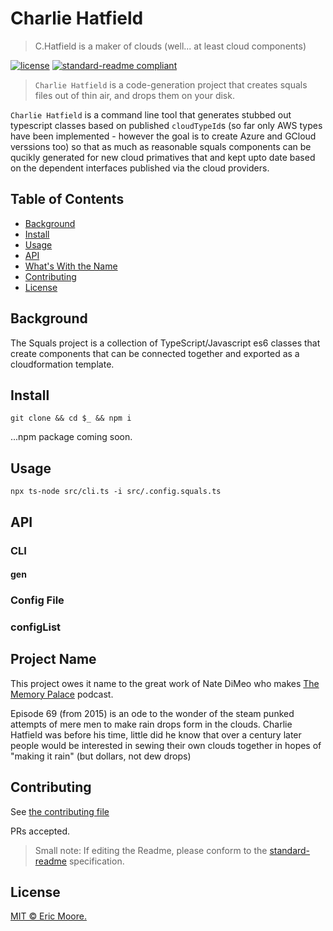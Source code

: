 # Charlie Hatfield
> C.Hatfield is a maker of clouds (well... at least cloud components)

<!-- 
![banner]()
![badge]()
![badge]()
--> 
[![license](https://img.shields.io/github/license/federalies/CharlieHatfield.svg)](LICENSE)
[![standard-readme compliant](https://img.shields.io/badge/readme%20style-standard-brightgreen.svg?style=flat-square)](https://github.com/RichardLitt/standard-readme)

> `Charlie Hatfield` is a code-generation project that creates squals files out of thin air, and drops them on your disk.

`Charlie Hatfield` is a command line tool that generates stubbed out typescript classes based on published `cloudTypeId`s (so far only AWS types have been implemented - however the goal is to create Azure and GCloud verssions too) so that as much as reasonable squals components can be qucikly generated for new cloud primatives that and kept upto date based on the dependent interfaces published via the cloud providers.

## Table of Contents

- [Background](#background)
- [Install](#install)
- [Usage](#usage)
- [API](#api)
- [What's With the Name](#project-name)
- [Contributing](#contributing)
- [License](#license)


## Background

The Squals project is a collection of TypeScript/Javascript es6 classes that create components that can be connected together and exported as a cloudformation template.

## Install

`git clone && cd $_ && npm i`

...npm package coming soon.

## Usage

`npx ts-node src/cli.ts -i src/.config.squals.ts`

## API

### CLI

#### gen

### Config File

### configList

## Project Name

This project owes it name to the great work of Nate DiMeo who makes [The Memory Palace](http://thememorypalace.us/2015/07/charlie-god-of-rain/) podcast. 

Episode 69 (from 2015) is an ode to the wonder of the steam punked attempts of mere men to make rain drops form in the clouds. Charlie Hatfield was before his time, little did he know that over a century later people would be interested in sewing their own clouds together in hopes of "making it rain" (but dollars, not dew drops)

## Contributing

See [the contributing file](CONTRIBUTING.md)

PRs accepted.

> Small note: If editing the Readme, please conform to the [standard-readme](https://github.com/RichardLitt/standard-readme) specification.


## License

[MIT © Eric Moore.](../LICENSE)
